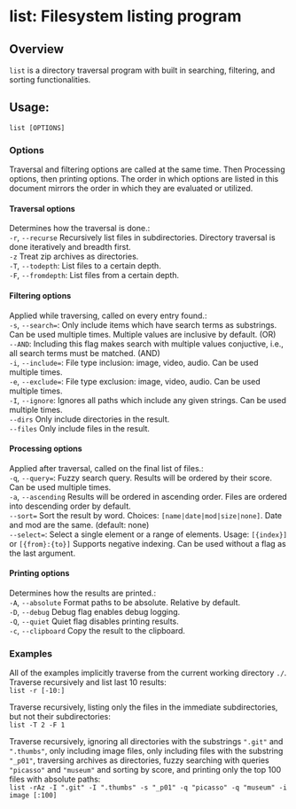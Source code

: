 # list: Filesystem listing program
## Overview 
`list` is a directory traversal program with built in searching, filtering, and sorting functionalities. 

## Usage:
`list [OPTIONS]`

### Options
Traversal and filtering options are called at the same time. Then Processing options, then printing options. The order in which options are listed in this document mirrors the order in which they are evaluated or utilized.

#### Traversal options
Determines how the traversal is done.:\
  `-r`, `--recurse`     Recursively list files in subdirectories. Directory traversal is done iteratively and breadth first.\
  `-z`                  Treat zip archives as directories.\
  `-T`, `--todepth`:    List files to a certain depth.\
  `-F`, `--fromdepth`:  List files from a certain depth.

#### Filtering options
Applied while traversing, called on every entry found.:\
  `-s`, `--search=`:    Only include items which have search terms as substrings. Can be used multiple times. Multiple values are inclusive by default. (OR)\
        `--AND`:        Including this flag makes search with multiple values conjuctive, i.e., all search terms must be matched. (AND)\
  `-i`, `--include=`:   File type inclusion: image, video, audio. Can be used multiple times.\
  `-e`, `--exclude=`:   File type exclusion: image, video, audio. Can be used multiple times.\
  `-I`, `--ignore`:     Ignores all paths which include any given strings. Can be used multiple times.\
        `--dirs`        Only include directories in the result.\
        `--files`       Only include files in the result.

#### Processing options
Applied after traversal, called on the final list of files.:\
  `-q`, `--query=`:     Fuzzy search query. Results will be ordered by their score. Can be used multiple times.\
  `-a`, `--ascending`   Results will be ordered in ascending order. Files are ordered into descending order by default.\
        `--sort=`       Sort the result by word. Choices: `[name|date|mod|size|none]`. Date and mod are the same. (default: none)\
        `--select=`:   Select a single element or a range of elements. Usage: `[{index}]` or `[{from}:{to}]` Supports negative indexing. Can be used without a flag as the last argument.

#### Printing options
Determines how the results are printed.:\
  `-A`, `--absolute`    Format paths to be absolute. Relative by default.\
  `-D`, `--debug`       Debug flag enables debug logging.\
  `-Q`, `--quiet`       Quiet flag disables printing results.\
  `-c`, `--clipboard`   Copy the result to the clipboard.

### Examples
All of the examples implicitly traverse from the current working directory `./`.
Traverse recursively and list last 10 results:\
`list -r [-10:]`

Traverse recursively, listing only the files in the immediate subdirectories, but not their subdirectories:\
`list -T 2 -F 1`

Traverse recursively, ignoring all directories with the substrings `".git"` and `".thumbs"`, only including image files, only including files with the substring `"_p01"`, traversing archives as directories, fuzzy searching with queries `"picasso"` and `"museum"`  and sorting by score, and printing only the top 100 files with absolute paths:\
`list -rAz -I ".git" -I ".thumbs" -s "_p01" -q "picasso" -q "museum" -i image [:100]`
